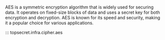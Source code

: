 AES is a symmetric encryption algorithm that is widely used for securing data. It operates on fixed-size blocks of data and uses a secret key for both encryption and decryption. AES is known for its speed and security, making it a popular choice for various applications.

::: topsecret.infra.cipher.aes